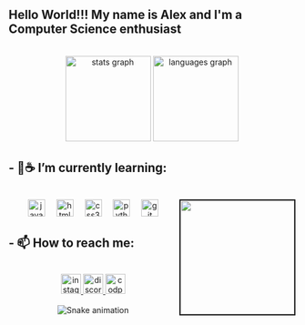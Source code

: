 <h2 align="left">Hello World!!! My name is Alex and I'm a Computer Science enthusiast</h2>
<br>
<div align="center">
  <img src="https://github-readme-stats.vercel.app/api?username=sans-script&hide_title=false&hide_rank=false&show_icons=true&include_all_commits=true&count_private=true&disable_animations=false&theme=github_dark&locale=en&hide_border=false"  height="150" alt="stats graph"  />
  <img src="https://github-readme-stats.vercel.app/api/top-langs?username=sans-script&locale=en&hide_title=false&layout=compact&card_width=320&langs_count=5&theme=github_dark&hide_border=false" height="150" alt="languages graph"  />
</div>
<h2> - 🌱☕ I’m currently learning:</h2>
<br>
<img align="right"border="2px"  width="200" height="200" src="https://i.imgflip.com/89vrb6.gif"/>
<div align="center">
  <img src="https://cdn.jsdelivr.net/gh/devicons/devicon/icons/javascript/javascript-original.svg" height="30" alt="javascript logo"  />
  <img width="12" />
  <img src="https://cdn.jsdelivr.net/gh/devicons/devicon/icons/html5/html5-original.svg" height="30" alt="html5 logo"  />
  <img width="12" />
  <img src="https://cdn.jsdelivr.net/gh/devicons/devicon/icons/css3/css3-original.svg" height="30" alt="css3 logo"  />
  <img width="12" />
  <img src="https://cdn.jsdelivr.net/gh/devicons/devicon/icons/python/python-original.svg" height="30" alt="python logo"  />
  <img width="12" />
  <img src="https://cdn.jsdelivr.net/gh/devicons/devicon/icons/git/git-original.svg" height="30" alt="git logo"  />
</div>
<h2> - 📫 How to reach me:</h2>
<br>
<div align="center">
  <a href="https://www.instagram.com/_sans.alex/" target="_blank">
    <img src="https://img.shields.io/badge/Instagram-E4405F?style=for-the-badge&logo=instagram&logoColor=white"height="35" alt="instagram logo"/>
  </a>
  <a href="https://discord.gg/5SARbGrNpP" target="_blank">
    <img src="https://img.shields.io/badge/Discord-7289DA?style=for-the-badge&logo=discord&logoColor=white" height="35" alt="discord logo"/>
  </a>
  <a href="https://codepen.io/sans-script" target="_blank">
    <img src="https://img.shields.io/badge/Codepen-000000?style=for-the-badge&logo=codepen&logoColor=white" height="35" alt="codpen logo"/>
  </a>
</div>
<br>
<div align="center"><img src="https://raw.githubusercontent.com/sans-script/sans-script/output/snake.svg" alt="Snake animation"/></div>
